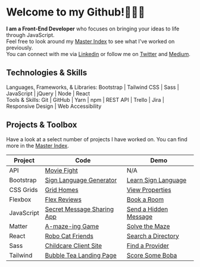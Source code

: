 

# Welcome to my Github!👩🏻‍💻 

<strong> I am a Front-End Developer</strong> who focuses on bringing your ideas to life through JavaScript.<br>
Feel free to look around my [Master Index](https://github.com/dcc5235/Master_Index) to see what I've worked on previously. 
<br>You can connect with me via [Linkedin](https://www.linkedin.com/in/danychheang/) or follow me on [Twitter](https://twitter.com/DanyChheang) and [Medium](https://medium.com/switching-careers-to-front-end-development). </strong>

## Technologies & Skills

Languages, Frameworks, & Libraries: Bootstrap | Tailwind CSS | Sass | JavaScript | jQuery | Node | React<br>
Tools & Skills: Git | GitHub | Yarn | npm | REST API | Trello | Jira | Responsive Design | Web Accessibility

## Projects & Toolbox
Have a look at a select number of projects I have worked on. You can find more in the [Master Index](https://github.com/dcc5235/Master_Index).
  
Project | Code | Demo
------------ | ------------- | ------------- 
API | [Movie Fight](https://github.com/dcc5235/App_Design_Patterns) | N/A
Bootstrap | [Sign Language Generator](https://github.com/dcc5235/Sign_Language) | [Learn Sign Language](https://dcc5235.github.io/Sign_Language/)
CSS Grids | [Grid Homes](https://github.com/dcc5235/Grid_Homes) | [View Properties](https://dcc5235.github.io/Grid_Homes/)
Flexbox | [Flex Reviews](https://github.com/dcc5235/Flex_Reviews) | [Book a Room](https://dcc5235.github.io/Flex_Reviews/)
JavaScript | [Secret Message Sharing App](https://github.com/dcc5235/Hidden_Message) | [Send a Hidden Message](https://hidden-message-seven.vercel.app/)
Matter | [A-maze-ing Game](https://github.com/dcc5235/A-maze-ing_Game) | [Solve the Maze](https://dcc5235.github.io/A-maze-ing_Game/)
React | [Robo Cat Friends](https://github.com/dcc5235/Robo_Friends) | [Search a Directory](https://dcc5235.github.io/Robo_Friends/)
Sass | [Childcare Client Site](https://github.com/dcc5235/Childcare_Landing) | [Find a Provider](https://dcc5235.github.io/Childcare_Landing/)
Tailwind | [Bubble Tea Landing Page](https://github.com/dcc5235/Tea_Landing) | [Score Some Boba](https://dcc5235.github.io/Tea_Landing/)


<!--
**dcc5235/dcc5235** is a ✨ _special_ ✨ repository because its `README.md` (this file) appears on your GitHub profile.

Here are some ideas to get you started:

- 🔭 I’m currently working on ...
- 🌱 I’m currently learning ...
- 👯 I’m looking to collaborate on ...
- 🤔 I’m looking for help with ...
- 💬 Ask me about ...
- 📫 How to reach me: ...
- 😄 Pronouns: ...
- ⚡ Fun fact: ...
-->
